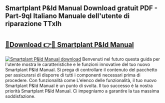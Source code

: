 ## Smartplant P&Id Manual Download gratuit PDF - Part-9qI Italiano Manuale dell'utente di riparazione TTxIh

# <h2><a href="http://dfbubr.blite.top/?on=Smartplant+P%26Id+Manual">🔗Download 👉🔴 Smartplant P&Id Manual</a></h2>

[![Smartplant P&Id Manual download](https://i.imgur.com/lujVjoI.png)](http://dfbubr.blite.top/?on=Smartplant+P%26Id+Manual)
Benvenuti nel futuro questa guida per l'utente mostra le caratteristiche e le funzioni innovative del tuo nuovo Smartplant P&Id Manual. Si prega di controllare il contenuto del pacchetto per assicurarsi di disporre di tutti i componenti necessari prima di procedere. Con funzionalità come L'elenco delle funzionalità, il tuo nuovo Smartplant P&Id Manual è un punto di svolta. Il tuo successo è la nostra priorità Smartplant P&Id Manual. Ci impegniamo a garantire la tua massima soddisfazione.
